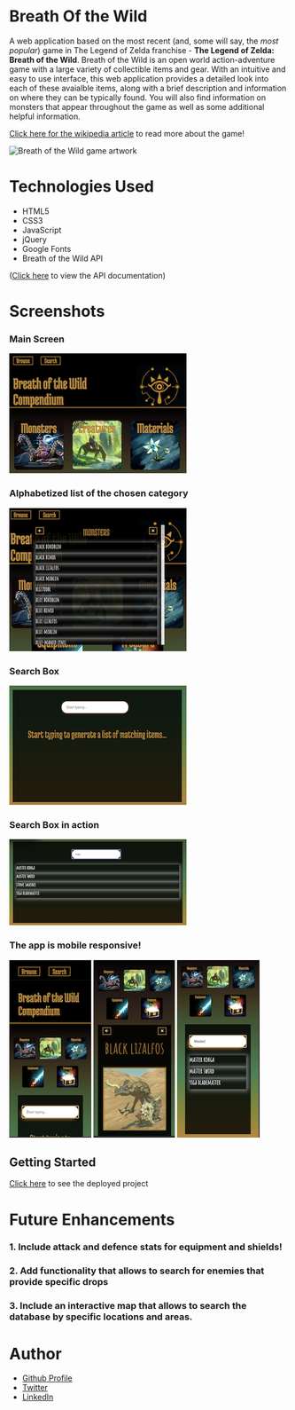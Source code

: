# Breath Of the Wild
A web application based on the most recent (and, some will say, the *most popular*) game in The Legend of Zelda franchise - **The Legend of Zelda: Breath of the Wild**. Breath of the Wild is an open world action-adventure game with a large variety of collectible items and gear. With an intuitive and easy to use interface, this web application provides a detailed look into each of these avaialble items, along with a brief description and information on where they can be typically found. You will also find information on monsters that appear throughout the game as well as some additional helpful information. 

[Click here for the wikipedia article](https://en.wikipedia.org/wiki/The_Legend_of_Zelda:_Breath_of_the_Wild) to read more about the game!

![Breath of the Wild game artwork](https://upload.wikimedia.org/wikipedia/en/c/c6/The_Legend_of_Zelda_Breath_of_the_Wild.jpg)

# Technologies Used 

- HTML5
- CSS3
- JavaScript
- jQuery
- Google Fonts
- Breath of the Wild API 

([Click here](https://gadhagod.github.io/Hyrule-Compendium-API/#/) to view the API documentation)

# Screenshots
### Main Screen
![screenshot 1](./images/botw-main-page.png)

### Alphabetized list of the chosen category
![screenshot 2](./images/botw-list-example.png)

### Search Box
![screenshot 2](./images/botw-searchbox-empty.png)

### Search Box in action
![screenshot 2](./images/botw-search-action.png)

### The app is mobile responsive!
![screenshot 1](./images/botw-mobile-responsive-1.png) 
![screenshot 1](./images/botw-mobile-responsive-2.png)
![screenshot 1](./images/botw-mobile-responsive-3.png) 


## Getting Started
[Click here](https://botw-compendium.netlify.app) to see the deployed project

# Future Enhancements

### 1. Include attack and defence stats for equipment and shields!
### 2. Add functionality that allows to search for enemies that provide specific drops
### 3. Include an interactive map that allows to search the database by specific locations and areas.

# Author
- [Github Profile](https://github.com/polina-g) 
- [Twitter](https://twitter.com/ThisIsPolinaG)
- [LinkedIn](linkedin.com/in/polina-gorbunova-71657170)